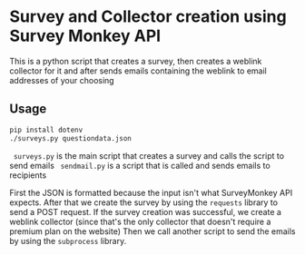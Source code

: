 # Survey and Collector creation using Survey Monkey API
This is a python script that creates a survey, then creates a weblink collector for it and after sends emails containing the weblink to email addresses of your choosing

## Usage

```sh
pip install dotenv
./surveys.py questiondata.json
```
``` surveys.py``` is the main script that creates a survey and calls the script to send emails
``` sendmail.py``` is a script that is called and sends emails to recipients

First the JSON is formatted because the input isn't what SurveyMonkey API expects.
After that we create the survey by using the ```requests``` library to send a POST request.
If the survey creation was successful, we create a weblink collector (since that's the only collector that doesn't require a premium plan on the website)
Then we call another script to send the emails by using the ```subprocess``` library.

